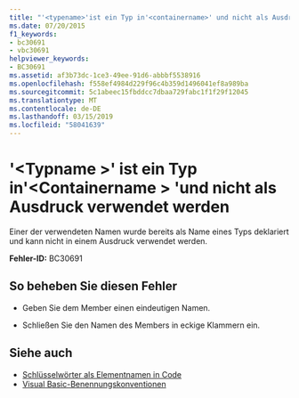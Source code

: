 ```yaml
---
title: "'<typename>'ist ein Typ in'<containername>' und nicht als Ausdruck verwendet werden"
ms.date: 07/20/2015
f1_keywords:
- bc30691
- vbc30691
helpviewer_keywords:
- BC30691
ms.assetid: af3b73dc-1ce3-49ee-91d6-abbbf5538916
ms.openlocfilehash: f558ef4984d229f96c4b359d1496041ef8a989ba
ms.sourcegitcommit: 5c1abeec15fbddcc7dbaa729fabc1f1f29f12045
ms.translationtype: MT
ms.contentlocale: de-DE
ms.lasthandoff: 03/15/2019
ms.locfileid: "58041639"
---
```

# <a name="typename-is-a-type-in-containername-and-cannot-be-used-as-an-expression"></a>'\<Typname >' ist ein Typ in'\<Containername > 'und nicht als Ausdruck verwendet werden
Einer der verwendeten Namen wurde bereits als Name eines Typs deklariert und kann nicht in einem Ausdruck verwendet werden.  
  
 **Fehler-ID:** BC30691  
  
## <a name="to-correct-this-error"></a>So beheben Sie diesen Fehler  
  
-   Geben Sie dem Member einen eindeutigen Namen.  
  
-   Schließen Sie den Namen des Members in eckige Klammern ein.  
  
## <a name="see-also"></a>Siehe auch

- [Schlüsselwörter als Elementnamen in Code](../../visual-basic/programming-guide/program-structure/keywords-as-element-names-in-code.md)
- [Visual Basic-Benennungskonventionen](../../visual-basic/programming-guide/program-structure/naming-conventions.md)
